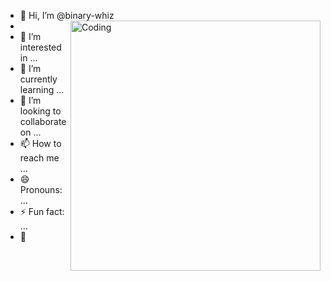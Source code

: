 - 👋 Hi, I’m @binary-whiz
- <img align="right" alt="Coding" width="400" src="https://media3.giphy.com/media/xUOwGagT5Oi5PrD6aA/giphy.gif?cid=6c09b952dwifrx5pifwvblp5d7ikgmxc8821udorle5mdqaa&ep=v1_internal_gif_by_id&rid=giphy.gif&ct=s">
- 👀 I’m interested in ...
- 🌱 I’m currently learning ...
- 💞️ I’m looking to collaborate on ...
- 📫 How to reach me ...
- 😄 Pronouns: ...
- ⚡ Fun fact: ...
- 💫
<!---
binary-whiz/binary-whiz is a ✨ special ✨ repository because its `README.md` (this file) appears on your GitHub profile.
You can click the Preview link to take a look at your changes.
--->
